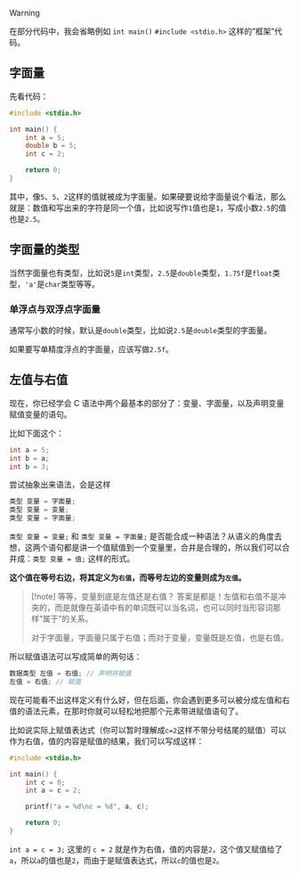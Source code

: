 > [!WARNING]
> 在部分代码中，我会省略例如 `int main()` `#include <stdio.h>` 这样的“框架”代码。

## 字面量

先看代码：

```c
#include <stdio.h>

int main() {
    int a = 5;
    double b = 5;
    int c = 2;

    return 0;
}
```

其中，像`5`、`5`、`2`这样的值就被成为字面量。如果硬要说给字面量说个看法，那么就是：数值和写出来的字符是同一个值，比如说写作`1`值也是`1`，写成小数`2.5`的值也是`2.5`。

## 字面量的类型

当然字面量也有类型，比如说`5`是`int`类型，`2.5`是`double`类型，`1.75f`是`float`类型，`'a'`是`char`类型等等。

### 单浮点与双浮点字面量

通常写小数的时候，默认是`double`类型，比如说`2.5`是`double`类型的字面量。

如果要写单精度浮点的字面量，应该写做`2.5f`。

## 左值与右值

现在，你已经学会 C 语法中两个最基本的部分了：变量、字面量，以及声明变量赋值变量的语句。

比如下面这个：

```c
int a = 5;
int b = a;
int b = 3;
```

尝试抽象出来语法，会是这样

```c
类型 变量 = 字面量;
类型 变量 = 变量;
类型 变量 = 字面量;
```

`类型 变量 = 变量;` 和 `类型 变量 = 字面量;` 是否能合成一种语法？从语义的角度去想，这两个语句都是讲一个值赋值到一个变量里，合并是合理的，所以我们可以合并成：`类型 变量 = 值;` 这样的形式。

**这个值在等号右边，将其定义为`右值`，而等号左边的变量则成为`左值`。**

> [!note] 等等，变量到底是左值还是右值？
> 答案是都是！左值和右值不是冲突的，而是就像在英语中有的单词既可以当名词，也可以同时当形容词那样“属于”的关系。
> 
> 对于字面量，字面量只属于右值；而对于变量，变量既是左值，也是右值。

所以赋值语法可以写成简单的两句话：

```c
数据类型 左值 = 右值; // 声明并赋值
左值 = 右值; // 赋值
```

现在可能看不出这样定义有什么好，但在后面，你会遇到更多可以被分成左值和右值的语法元素，在那时你就可以轻松地把那个元素带进赋值语句了。

比如说实际上赋值表达式（你可以暂时理解成`c=2`这样不带分号结尾的赋值）可以作为右值，值的内容是赋值的结果，我们可以写成这样：

```c
#include <stdio.h>

int main() {
    int c = 0;
    int a = c = 2;   

    printf("a = %d\nc = %d", a, c);

    return 0;
}
```

`int a = c = 3;` 这里的 `c = 2` 就是作为右值，值的内容是`2`，这个值又赋值给了`a`，所以`a`的值也是`2`，而由于是赋值表达式，所以`c`的值也是`2`。

